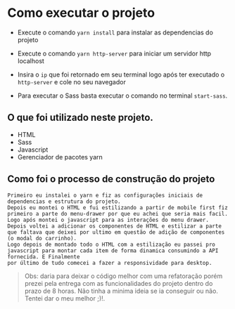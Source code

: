 # Como executar o projeto

- Execute o comando `yarn install` para instalar as dependencias do projeto
- Execute o comando `yarn http-server` para iniciar um servidor http localhost
- Insira o `ip` que foi retornado em seu terminal logo após ter executado o `http-server` e cole no seu navegador

- Para executar o Sass basta executar o comando no terminal `start-sass`.

## O que foi utilizado neste projeto.

- HTML
- Sass
- Javascript
- Gerenciador de pacotes yarn

## Como foi o processo de construção do projeto

```
Primeiro eu instalei o yarn e fiz as configurações iniciais de dependencias e estrutura do projeto. 
Depois eu montei o HTML e fui estilizando a partir de mobile first fiz primeiro a parte do menu-drawer por que eu achei que seria mais facil. 
Logo após montei o javascript para as interações do menu drawer. 
Depois voltei a adicionar os componentes de HTML e estilizar a parte que faltava que deixei por ultimo em questão de adição de componentes (o modal do carrinho).
Logo depois de montado todo o HTML com a estilização eu passei pro javascript para montar cada item de forma dinamica consumindo a API fornecida. E Finalmente
por último de tudo comecei a fazer a responsividade para desktop.
```

> Obs: daria para deixar o código melhor com uma refatoração porém prezei pela entrega com as funcionalidades do projeto dentro do prazo de 8 horas. Não tinha a minima ideia se ia conseguir ou não. Tentei dar o meu melhor ;)!.